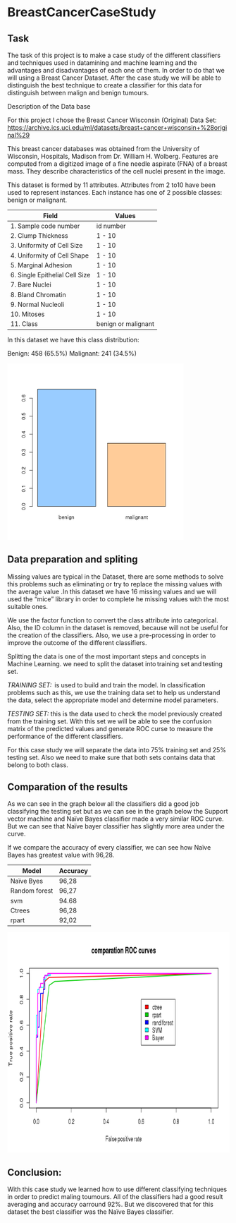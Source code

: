 # BreastCancerCaseStudy



## Task 

The task of this project is to make a case study of the different classifiers and techniques used in datamining and machine learning and the advantages and disadvantages of each one of them. In order to do that we will using a Breast Cancer Dataset. After the case study we will be able to distinguish the best technique to create a classifier for this data for distinguish between malign and benign tumours. 

Description of the Data base 

For this project I chose the Breast Cancer Wisconsin (Original) Data Set: https://archive.ics.uci.edu/ml/datasets/breast+cancer+wisconsin+%28original%29 

This breast cancer databases was obtained from the University of Wisconsin, Hospitals, Madison from Dr. William H. Wolberg. Features are computed from a digitized image of a fine needle aspirate (FNA) of a breast mass. They describe characteristics of the cell nuclei present in the image.  

This dataset is formed by 11 attributes. Attributes from 2 to10 have been used to represent instances. Each instance has one of 2 possible classes:  benign or malignant. 

 
 
|  Field | Values  |
|--------|---------|
|1. Sample code number  |       id number  |
|2. Clump Thickness|                1 - 10  |
|3. Uniformity of Cell Size|        1 - 10  | 
|4. Uniformity of Cell Shape|       1 - 10  |
|5. Marginal Adhesion|              1 - 10  |
|6. Single Epithelial Cell Size|    1 - 10  |
|7. Bare Nuclei|                    1 - 10  |
|8. Bland Chromatin|                1 - 10  |
|9. Normal Nucleoli|                1 - 10  |
|10. Mitoses|                       1 - 10  |
|11. Class|                   benign or malignant |

 

In this dataset we have this class distribution: 

Benign: 458 (65.5%) 
Malignant: 241 (34.5%) 

<img src="photo/data.png" width="400" height="400">

## Data preparation and spliting 

Missing values are typical in  the Dataset, there are some methods to solve this problems such as eliminating or try to replace the missing values with the average value .In this dataset we have 16 missing values and we will used the “mice” library in order to complete he missing values with the most suitable ones. 

We use the factor function to convert the class attribute into categorical. Also, the ID column in the dataset is removed, because will not be useful for the creation of the classifiers. Also, we use a pre-processing in order to improve the outcome of the different classifiers. 


Splitting the data is one of the most important steps and concepts in Machine Learning. we need to split the dataset into training set and testing set. 

*TRAINING SET:*  is used to build and train the model. In classification problems such as this, we use the training data set to help us understand the data, select the appropriate model and determine model parameters. 

*TESTING SET:* this is the data used to check the model previously created from the training set. With this set we will be able to see the confusion matrix of the predicted values and generate ROC curse to measure the performance of the different classifiers. 


For this case study we will separate the data into 75% training set and 25% testing set. Also we need to make sure that both sets contains data that belong to both class. 


## Comparation of the results 
As we can see in the graph below all the classifiers did a good job classifying the testing set but as we can see in the graph below the Support vector machine and Naïve Bayes classifier made a very similar ROC curve. But we can see that Naïve bayer classifier has slightly more area under the curve. 

If we compare the accuracy of every classifier, we can see how Naïve Bayes has greatest value with 96,28. 


| Model      |  Accuracy |
|------------|-----------|
| Naïve Byes | 96,28 |
| Random forest | 96,27|
| svm      |  94.68 |
| Ctrees   | 96,28 |
|  rpart   |  92,02 |


 
<img src="photo/comparation_thick.png" width="800" height="500">
 
 

## Conclusion: 

With this case study we learned how to use different classifying techniques in order to predict maling toumours. All of the classifiers had a good result averaging and accuracy oarround 92%. But we discovered that for this dataset the best classifier was the Naïve Bayes classifier. 

